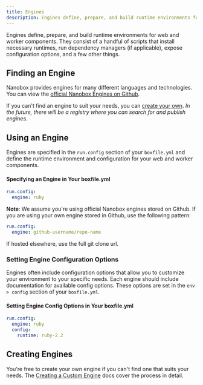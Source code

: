 ```yaml
---
title: Engines
description: Engines define, prepare, and build runtime environments for web and worker components.
---
```


Engines define, prepare, and build runtime environments for web and worker components. They consist of a handful of scripts that install necessary runtimes, run dependency managers (if applicable), expose configuration options, and a few other things.

## Finding an Engine
Nanobox provides engines for many different languages and technologies. You can view the [official Nanobox Engines on Github](https://github.com/nanobox-io?utf8=%E2%9C%93&query=nanobox-engine).

If you can't find an engine to suit your needs, you can [create your own](/engines/create/). *In the future, there will be a registry where you can search for and publish engines.*

## Using an Engine
Engines are specified in the `run.config` section of your `boxfile.yml` and define the runtime environment and configuration for your web and worker components.

#### Specifying an Engine in Your boxfile.yml
```yaml
run.config:
  engine: ruby
```

**Note**: We assume you're using official Nanobox engines stored on Github. If you are using your own engine stored in Github, use the following pattern:

```yaml
run.config:
  engine: github-username/repo-name
```

If hosted elsewhere, use the full git clone url.

### Setting Engine Configuration Options
Engines often include configuration options that allow you to customize your environment to your specific needs. Each engine should include documentation for available config options. These options are set in the  `env > config` section of your `boxfile.yml`.

#### Setting Engine Config Options in Your boxfile.yml
```yaml
run.config:
  engine: ruby
  config:
    runtime: ruby-2.2
```

## Creating Engines
You're free to create your own engine if you can't find one that suits your needs. The [Creating a Custom Engine](/engines/create/) docs cover the process in detail.
